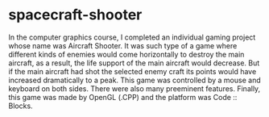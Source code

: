 # spacecraft-shooter
In the computer graphics course, I completed an individual gaming  project whose name was Aircraft Shooter. 
It was such type of a game  where different kinds of enemies would come horizontally to destroy the  main aircraft, as a result, the life support of the main aircraft would  decrease. 
But if the main aircraft had shot the selected enemy craft its  points would have increased dramatically to a peak. 
This game was  controlled by a mouse and keyboard on both sides. There were also  many preeminent features. 
Finally, this game was made by OpenGL (.CPP) and the platform was Code :: Blocks.
